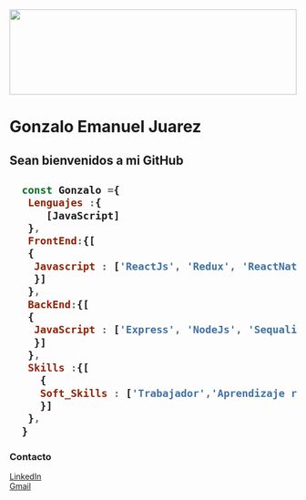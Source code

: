 <img src="https://i.pinimg.com/originals/b8/83/3a/b8833a9da1cf3e190ae5b0fb6f2e8c6f.jpg" width="100%" height="150"/>

<h1>Gonzalo Emanuel Juarez</h1>

<h2>Sean bienvenidos a mi GitHub <h2>

```javascript
  const Gonzalo ={
   Lenguajes :{
      [JavaScript]
   },
   FrontEnd:{[
   {   
    Javascript : ['ReactJs', 'Redux', 'ReactNative'] 
    }]
   },
   BackEnd:{[
   {
    JavaScript : ['Express', 'NodeJs', 'Sequalize']
    }]
   },
   Skills :{[
     {
     Soft_Skills : ['Trabajador','Aprendizaje rapido','Buen compañero',]
     }] 
   },
  }
```
<h3>Contacto</h3>

[LinkedIn](https://www.linkedin.com/in/gonzalo-juarez-o2/)<br>
[Gmail](https://mail.google.com/a/?view=cm&fs=1&to=juarezgonzalo000@gmail.com)


